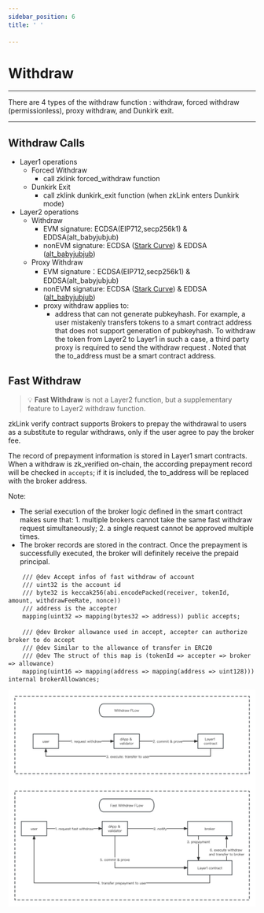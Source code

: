 ```yaml
---
sidebar_position: 6
title: ' '

---
```


# Withdraw

---
There are 4 types of the withdraw function : withdraw, forced withdraw (permissionless),  proxy withdraw, and Dunkirk exit.

---
## Withdraw Calls

- Layer1 operations
    - Forced Withdraw
        - call zklink forced_withdraw function
    - Dunkirk Exit
        - call zklink dunkirk_exit function (when zkLink enters Dunkirk mode)
- Layer2 operations
    - Withdraw
        - EVM signature:  ECDSA(EIP712,secp256k1) & EDDSA(alt_babyjubjub)
        - nonEVM signature: ECDSA ([Stark Curve](https://docs.starkware.co/starkex/crypto/stark-curve.html)) & EDDSA ([alt_babyjubjub](https://docs.rs/sapling-crypto_ce/latest/sapling_crypto_ce/alt_babyjubjub/index.html))
    - Proxy Withdraw
        - EVM signature：ECDSA(EIP712,secp256k1) & EDDSA(alt_babyjubjub)
        - nonEVM signature: ECDSA ([Stark Curve](https://docs.starkware.co/starkex/crypto/stark-curve.html)) & EDDSA ([alt_babyjubjub](https://docs.rs/sapling-crypto_ce/latest/sapling_crypto_ce/alt_babyjubjub/index.html))
        - proxy withdraw applies to:
            - address that can not generate pubkeyhash. For example, a user mistakenly transfers tokens to a smart contract address that does not support generation of pubkeyhash. To withdraw the token from Layer2 to Layer1 in such a case, a third party proxy is required to send the withdraw request . Noted that the to_address must be a smart contract address.


## Fast Withdraw


>💡 **Fast Withdraw** is not a Layer2 function, but a supplementary feature to Layer2 withdraw function.


zkLink verify contract supports Brokers to prepay the withdrawal to users as a substitute to regular withdraws, only if the user agree to pay the broker fee. 

The record of prepayment information is stored in Layer1 smart contracts. When a withdraw is zk_verified on-chain, the according prepayment record will be checked in `accepts`; if it is included, the to_address will be replaced with the broker address.

Note:

- The serial execution of the broker logic defined in the smart contract makes sure that: 1. multiple brokers cannot take the same fast withdraw request simultaneously; 2. a single request cannot be approved multiple times.
- The broker records are stored in the contract. Once the prepayment is successfully executed, the broker will definitely receive the prepaid principal.

```
	/// @dev Accept infos of fast withdraw of account
    /// uint32 is the account id
    /// byte32 is keccak256(abi.encodePacked(receiver, tokenId, amount, withdrawFeeRate, nonce))
    /// address is the accepter
    mapping(uint32 => mapping(bytes32 => address)) public accepts;

    /// @dev Broker allowance used in accept, accepter can authorize broker to do accept
    /// @dev Similar to the allowance of transfer in ERC20
    /// @dev The struct of this map is (tokenId => accepter => broker => allowance)
    mapping(uint16 => mapping(address => mapping(address => uint128))) internal brokerAllowances;
```

![Fast Withdraw Flow](../../static/img/tech/fast_withdraw_flow.jpg)